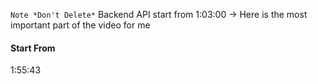 `Note *Don't Delete*`
Backend API start from 1:03:00 -> Here is the most important part of the video for me

#### Start From

1:55:43
